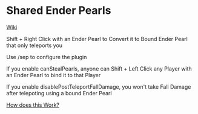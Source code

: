 # Shared Ender Pearls
[Wiki](https://github.com/Henrisen/SharedEnderPearls/wiki "Wiki")

Shift + Right Click with an Ender Pearl to Convert it to Bound Ender Pearl that only teleports you

Use /sep to configure the plugin

If you enable canStealPearls, anyone can Shift + Left Click any Player with an Ender Pearl to bind it to that Player

If you enable disablePostTeleportFallDamage, you won't take Fall Damage after telepoting using a bound Ender Pearl 

[How does this Work?](https://youtu.be/grs0vE5b1WU "Preview")

